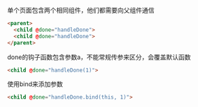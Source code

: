 单个页面包含两个相同组件，他们都需要向父组件通信
```html
<parent>
  <child @done="handleDone">
  <child @done="handleDone">
</parent>
```
done的钩子函数包含参数a，不能常规传参来区分，会覆盖默认函数
```html
<child @done="handleDone(1)">
```

使用bind来添加参数
```html
<child @done="handleDone.bind(this, 1)">
```
